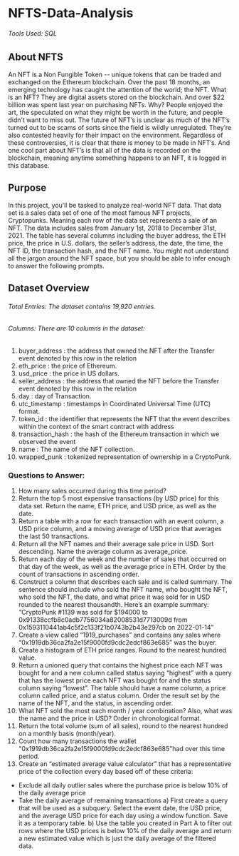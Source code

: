 # NFTS-Data-Analysis
###### Tools Used: SQL
## About NFTS
An NFT is a Non Fungible Token -- unique tokens that can be traded and exchanged on the Ethereum blockchain. Over the past 18 months, an emerging technology has caught the attention of the world; the NFT. What is an NFT? They are digital assets stored on the blockchain. And over $22 billion was spent last year on purchasing NFTs. Why? People enjoyed the art, the speculated on what they might be worth in the future, and people didn’t want to miss out. 
 The future of NFT’s is unclear as much of the NFT’s turned out to be scams of sorts since the field is wildly unregulated. They’re also contested heavily for their impact on the environment.
 Regardless of these controversies, it is clear that there is money to be made in NFT’s. And one cool part about NFT’s is that all of the data is recorded on the blockchain, meaning anytime something happens to an NFT, it is logged in this database. 

 ## Purpose
In this project, you’ll be tasked to analyze real-world NFT data. 
That data set is a sales data set of one of the most famous NFT projects, Cryptopunks. Meaning each row of the data set represents a sale of an NFT. The data includes sales from January 1st, 2018 to December 31st, 2021. The table has several columns including the buyer address, the ETH price, the price in U.S. dollars, the seller’s address, the date, the time, the NFT ID, the transaction hash, and the NFT name.
You might not understand all the jargon around the NFT space, but you should be able to infer enough to answer the following prompts.

## Dataset Overview
###### Total Entries: The dataset contains 19,920 entries.
###### Columns: There are 10 columns in the dataset:

1. buyer_address : the address that owned the NFT after the Transfer event denoted by this row in the relation
2. eth_price :  the price of Ethereum.
3. usd_price : the price in US dollars.
4. seller_address : the address that owned the NFT before the Transfer event denoted by this row in the relation 
5. day : day of Transaction.
6. utc_timestamp : timestamps in Coordinated Universal Time (UTC) format.
7. token_id : the identifier that represents the NFT that the event describes within the context of the smart contract with address 
8. transaction_hash : the hash of the Ethereum transaction in which we observed the event
9. name : The name of the NFT collection.
10. wrapped_punk : tokenized representation of ownership in a CryptoPunk.


### Questions to Answer:
1. How many sales occurred during this time period? 
2. Return the top 5 most expensive transactions (by USD price) for this data set. Return the name, ETH price, and USD price, as well as the date.
3. Return a table with a row for each transaction with an event column, a USD price column, and a moving average of USD price that averages the last 50 transactions.
4. Return all the NFT names and their average sale price in USD. Sort descending. Name the average column as average_price.
5. Return each day of the week and the number of sales that occurred on that day of the week, as well as the average price in ETH. Order by the count of transactions in ascending order.
6. Construct a column that describes each sale and is called summary. The sentence should include who sold the NFT name, who bought the NFT, who sold the NFT, the date, and what price it was sold for in USD rounded to the nearest thousandth.
 Here’s an example summary:
 “CryptoPunk #1139 was sold for $194000 to 0x91338ccfb8c0adb7756034a82008531d7713009d from 0x1593110441ab4c5f2c133f21b0743b2b43e297cb on 2022-01-14”
7. Create a view called “1919_purchases” and contains any sales where “0x1919db36ca2fa2e15f9000fd9cdc2edcf863e685” was the buyer.
8. Create a histogram of ETH price ranges. Round to the nearest hundred value. 
9. Return a unioned query that contains the highest price each NFT was bought for and a new column called status saying “highest” with a query that has the lowest price each NFT was bought for and the status column saying “lowest”. The table should have a name column, a price column called price, and a status column. Order the result set by the name of the NFT, and the status, in ascending order. 
10. What NFT sold the most each month / year combination? Also, what was the name and the price in USD? Order in chronological format. 
11. Return the total volume (sum of all sales), round to the nearest hundred on a monthly basis (month/year).
12. Count how many transactions the wallet "0x1919db36ca2fa2e15f9000fd9cdc2edcf863e685"had over this time period.
13. Create an “estimated average value calculator” that has a representative price of the collection every day based off of these criteria:
 - Exclude all daily outlier sales where the purchase price is below 10% of the daily average price
 - Take the daily average of remaining transactions
 a) First create a query that will be used as a subquery. Select the event date, the USD price, and the average USD price for each day using a window function. Save it as a temporary table.
 b) Use the table you created in Part A to filter out rows where the USD prices is below 10% of the daily average and return a new estimated value which is just the daily average of the filtered data.

